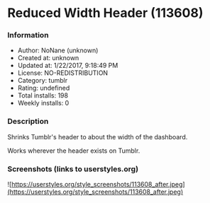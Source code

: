 # Reduced Width Header (113608)

### Information
- Author: NoNane (unknown)
- Created at: unknown
- Updated at: 1/22/2017, 9:18:49 PM
- License: NO-REDISTRIBUTION
- Category: tumblr
- Rating: undefined
- Total installs: 198
- Weekly installs: 0


### Description
Shrinks Tumblr's header to about the width of the dashboard.

Works wherever the header exists on Tumblr.


### Screenshots (links to userstyles.org)
![https://userstyles.org/style_screenshots/113608_after.jpeg](https://userstyles.org/style_screenshots/113608_after.jpeg)


